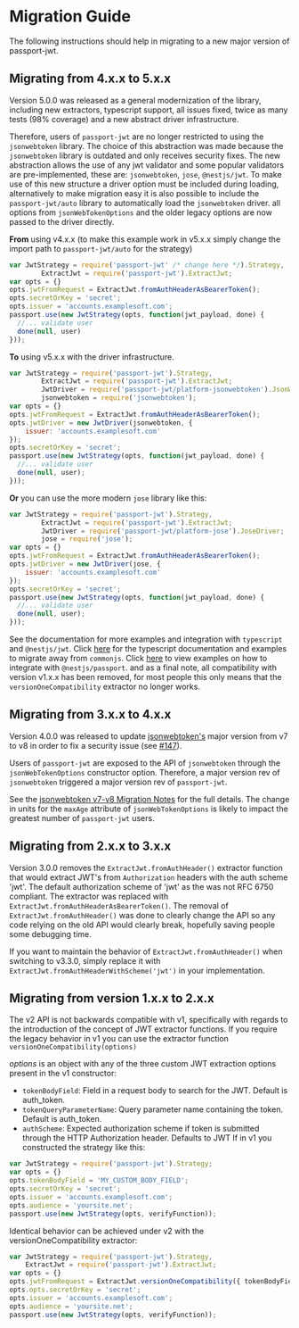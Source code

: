 # Migration Guide

The following instructions should help in migrating to a new major version of
passport-jwt.

## Migrating from 4.x.x to 5.x.x

Version 5.0.0 was released as a general modernization of the library, including new extractors, typescript support, all issues fixed,
twice as many tests (98% coverage) and a new abstract driver infrastructure.

Therefore, users of `passport-jwt` are no longer restricted to using the `jsonwebtoken` library.
The choice of this abstraction was made because the `jsonwebtoken` library is outdated and only receives security fixes.
The new abstraction allows the use of any jwt validator and some popular validators are pre-implemented,
these are: `jsonwebtoken`, `jose`, `@nestjs/jwt`. To make use of this new structure a driver option must be included during loading,
alternatively to make migration easy it is also possible to include the `passport-jwt/auto` library to automatically load the `jsonwebtoken` driver.
all options from `jsonWebTokenOptions` and the older legacy options are now passed to the driver directly.

**From** using v4.x.x (to make this example work in v5.x.x simply change the import path to `passport-jwt/auto` for the strategy)
```javascript
var JwtStrategy = require('passport-jwt' /* change here */).Strategy,
        ExtractJwt = require('passport-jwt').ExtractJwt;
var opts = {}
opts.jwtFromRequest = ExtractJwt.fromAuthHeaderAsBearerToken();
opts.secretOrKey = 'secret';
opts.issuer = 'accounts.examplesoft.com';
passport.use(new JwtStrategy(opts, function(jwt_payload, done) {
  //... validate user
  done(null, user)
}));
```
**To** using v5.x.x with the driver infrastructure.
```javascript
var JwtStrategy = require('passport-jwt').Strategy,
        ExtractJwt = require('passport-jwt').ExtractJwt;
        JwtDriver = require('passport-jwt/platform-jsonwebtoken').JsonWebTokenDriver;
        jsonwebtoken = require('jsonwebtoken');
var opts = {}
opts.jwtFromRequest = ExtractJwt.fromAuthHeaderAsBearerToken();
opts.jwtDriver = new JwtDriver(jsonwebtoken, {
    issuer: 'accounts.examplesoft.com'
});
opts.secretOrKey = 'secret';
passport.use(new JwtStrategy(opts, function(jwt_payload, done) {
  //... validate user
  done(null, user);
}));
```
**Or** you can use the more modern `jose` library like this:
```javascript
var JwtStrategy = require('passport-jwt').Strategy,
        ExtractJwt = require('passport-jwt').ExtractJwt;
        JwtDriver = require('passport-jwt/platform-jose').JoseDriver;
        jose = require('jose');
var opts = {}
opts.jwtFromRequest = ExtractJwt.fromAuthHeaderAsBearerToken();
opts.jwtDriver = new JwtDriver(jose, {
    issuer: 'accounts.examplesoft.com'
});
opts.secretOrKey = 'secret';
passport.use(new JwtStrategy(opts, function(jwt_payload, done) {
  //... validate user
  done(null, user);
}));
```
See the documentation for more examples and integration with `typescript` and `@nestjs/jwt`. 
Click [here](typescript.md) for the typescript documentation and examples to migrate away from `commonjs`. 
Click [here](nestjs.md) to view examples on how to integrate with `@nestjs/passport`. 
and as a final note, all compatibility with version v1.x.x has been removed, 
for most people this only means that the `versionOneCompatibility` extractor no longer works. 

## Migrating from 3.x.x to 4.x.x

Version 4.0.0 was released to update [jsonwebtoken's](https://github.com/auth0/node-jsonwebtoken)
major version from v7 to v8 in order to fix a security issue (see
[#147](https://github.com/mikenicholson/passport-jwt/issues/147)).

Users of `passport-jwt` are exposed to the API of `jsonwebtoken` through the `jsonWebTokenOptions`
constructor option.  Therefore, a major version rev of `jsonwebtoken` triggered a major version rev
of `passport-jwt`.

See the
[jsonwebtoken v7-v8 Migration Notes](https://github.com/auth0/node-jsonwebtoken/wiki/Migration-Notes:-v7-to-v8)
for the full details. The change in units for the `maxAge` attribute of `jsonWebTokenOptions` is
likely to impact the greatest number of `passport-jwt` users.

## Migrating from 2.x.x to 3.x.x

Version 3.0.0 removes the `ExtractJwt.fromAuthHeader()` extractor function that would extract
JWT's from `Authorization` headers with the auth scheme 'jwt'. The default authorization scheme
of 'jwt' as the was not RFC 6750 compliant.  The extractor was replaced with 
`ExtractJwt.fromAuthHeaderAsBearerToken()`.  The removal of `ExtractJwt.fromAuthHeader()` was done
to clearly change the API so any code relying on the old API would clearly break, hopefully saving
people some debugging time.

If you want to maintain the behavior of `ExtractJwt.fromAuthHeader()` when switching to v3.3.0, simply 
replace it with `ExtractJwt.fromAuthHeaderWithScheme('jwt')` in your implementation.

## Migrating from version 1.x.x to 2.x.x

The v2 API is not backwards compatible with v1, specifically with regards to the introduction
of the concept of JWT extractor functions.  If you require the legacy behavior in v1 you can use
the extractor function ```versionOneCompatibility(options)```

*options* is an object with any of the three custom JWT extraction options present in the v1
constructor:
* `tokenBodyField`: Field in a request body to search for the JWT.
  Default is auth_token.
* `tokenQueryParameterName`: Query parameter name containing the token.
  Default is auth_token.
* `authScheme`: Expected authorization scheme if token is submitted through
  the HTTP Authorization header. Defaults to JWT 
If in v1 you constructed the strategy like this:

```js
var JwtStrategy = require('passport-jwt').Strategy;
var opts = {}
opts.tokenBodyField = 'MY_CUSTOM_BODY_FIELD';
opts.secretOrKey = 'secret';
opts.issuer = 'accounts.examplesoft.com';
opts.audience = 'yoursite.net';
passport.use(new JwtStrategy(opts, verifyFunction));
```

Identical behavior can be achieved under v2 with the versionOneCompatibility extractor:

```js
var JwtStrategy = require('passport-jwt').Strategy,
    ExtractJwt = require('passport-jwt').ExtractJwt;
var opts = {}
opts.jwtFromRequest = ExtractJwt.versionOneCompatibility({ tokenBodyField = 'MY_CUSTOM_BODY_FIELD' });
opts.opts.secretOrKey = 'secret';
opts.issuer = 'accounts.examplesoft.com';
opts.audience = 'yoursite.net';
passport.use(new JwtStrategy(opts, verifyFunction));
```
